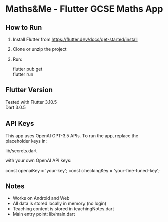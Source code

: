 # Maths&Me - Flutter GCSE Maths App

## How to Run

1. Install Flutter from https://flutter.dev/docs/get-started/install
2. Clone or unzip the project
3. Run:

   flutter pub get  
   flutter run

## Flutter Version

Tested with Flutter 3.10.5  
Dart 3.0.5

## API Keys

This app uses OpenAI GPT-3.5 APIs.
To run the app, replace the placeholder keys in:

  lib/secrets.dart

with your own OpenAI API keys:

  const openaiKey = 'your-key';
  const checkingKey = 'your-fine-tuned-key';

## Notes

- Works on Android and Web
- All data is stored locally in memory (no login)
- Teaching content is stored in teachingNotes.dart
- Main entry point: lib/main.dart

